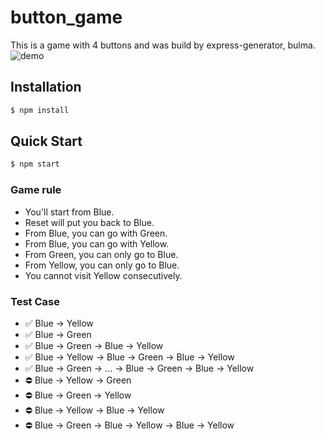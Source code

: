 # button_game
This is a game with 4 buttons and was build by express-generator, bulma.
![demo](button_game/public/images/demo.png)
## Installation

```bash
$ npm install
```
## Quick Start

```bash
$ npm start
```
### Game rule

- You'll start from Blue.
- Reset will put you back to Blue.
- From Blue, you can go with Green.
- From Blue, you can go with Yellow.
- From Green, you can only go to Blue.
- From Yellow, you can only go to Blue.
- You cannot visit Yellow consecutively.

### Test Case

- ✅ Blue → Yellow
- ✅ Blue → Green
- ✅ Blue → Green → Blue → Yellow
- ✅ Blue → Yellow → Blue → Green → Blue → Yellow
- ✅ Blue → Green → ... → Blue → Green → Blue → Yellow
- ⛔ Blue → Yellow → Green
- ⛔ Blue → Green → Yellow
- ⛔ Blue → Yellow → Blue → Yellow
- ⛔ Blue → Green → Blue → Yellow → Blue → Yellow

